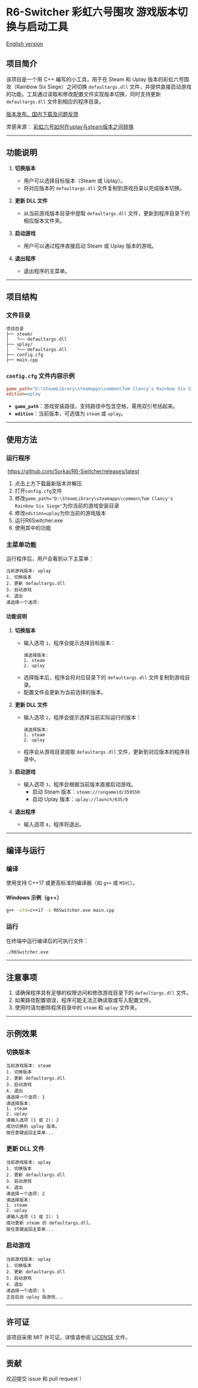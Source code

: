 # R6-Switcher 彩虹六号围攻 游戏版本切换与启动工具

[English version](README.en-US.md)

## 项目简介
该项目是一个用 C++ 编写的小工具，用于在 Steam 和 Uplay 版本的彩虹六号围攻（Rainbow Six Siege）之间切换 `defaultargs.dll` 文件，并提供直接启动游戏的功能。工具通过读取和修改配置文件实现版本切换，同时支持更新 `defaultargs.dll` 文件到相应的程序目录。

[版本发布、国内下载及问题反馈](https://www.sorkai.com/?p=228)

灵感来源： [彩虹六号如何在uplay与steam版本之间转换](https://www.bilibili.com/opus/230015736591751068)

---

## 功能说明

1. **切换版本**
   - 用户可以选择目标版本（Steam 或 Uplay）。
   - 将对应版本的 `defaultargs.dll` 文件复制到游戏目录以完成版本切换。

2. **更新 DLL 文件**
   - 从当前游戏版本目录中提取 `defaultargs.dll` 文件，更新到程序目录下的相应版本文件夹。

3. **启动游戏**
   - 用户可以通过程序直接启动 Steam 或 Uplay 版本的游戏。

4. **退出程序**
   - 退出程序的主菜单。

---

## 项目结构

### 文件目录
```
项目目录
├── steam/
│   └── defaultargs.dll
├── uplay/
│   └── defaultargs.dll
├── config.cfg
├── main.cpp
```

### `config.cfg` 文件内容示例
```cfg
game_path="D:\SteamLibrary\steamapps\common\Tom Clancy's Rainbow Six Siege"
edition=uplay
```
- **`game_path`**：游戏安装路径，支持路径中包含空格，需用双引号括起来。
- **`edition`**：当前版本，可选值为 `steam` 或 `uplay`。

---

## 使用方法

### 运行程序

​	https://github.com/Sorkai/R6-Switcher/releases/latest

1. 点击上方下载最新版本并解压
2. 打开`config.cfg`文件
3. 修改`game_path="D:\SteamLibrary\steamapps\common\Tom Clancy's Rainbow Six Siege"`为你当前的游戏安装目录
4. 修改`edition=uplay`为你当前的游戏版本
5. 运行R6Switcher.exe
6. 使用其中的功能

### 主菜单功能
运行程序后，用户会看到以下主菜单：

```
当前游戏版本: uplay
1. 切换版本
2. 更新 defaultargs.dll
3. 启动游戏
4. 退出
请选择一个选项:
```

#### 功能说明
1. **切换版本**
   - 输入选项 `1`，程序会提示选择目标版本：
     ```
     请选择版本:
     1. steam
     2. uplay
     ```
   - 选择版本后，程序会将对应目录下的 `defaultargs.dll` 文件复制到游戏目录。
   - 配置文件会更新为当前选择的版本。

2. **更新 DLL 文件**
   - 输入选项 `2`，程序会提示选择当前实际运行的版本：
     ```
     请选择版本:
     1. steam
     2. uplay
     ```
   - 程序会从游戏目录提取 `defaultargs.dll` 文件，更新到对应版本的程序目录中。

3. **启动游戏**
   - 输入选项 `3`，程序会根据当前版本直接启动游戏。
     - 启动 Steam 版本：`steam://rungameid/359550`
     - 启动 Uplay 版本：`uplay://launch/635/0`

4. **退出程序**
   - 输入选项 `4`，程序将退出。

---

## 编译与运行

### 编译
使用支持 C++17 或更高标准的编译器（如 `g++` 或 `MSVC`）。

#### Windows 示例（g++）
```bash
g++ -std=c++17 -o R6Switcher.exe main.cpp
```

### 运行
在终端中运行编译后的可执行文件：
```bash
./R6Switcher.exe
```

---

## 注意事项
1. 请确保程序具有足够的权限访问和修改游戏目录下的 `defaultargs.dll` 文件。
2. 如果路径配置错误，程序可能无法正确读取或写入配置文件。
3. 使用时请勿删除程序目录中的 `steam` 和 `uplay` 文件夹。

---

## 示例效果
### 切换版本
```
当前游戏版本: steam
1. 切换版本
2. 更新 defaultargs.dll
3. 启动游戏
4. 退出
请选择一个选项: 1
请选择版本:
1. steam
2. uplay
请输入选项 (1 或 2): 2
成功切换到 uplay 版本。
按任意键返回主菜单...
```

### 更新 DLL 文件
```
当前游戏版本: uplay
1. 切换版本
2. 更新 defaultargs.dll
3. 启动游戏
4. 退出
请选择一个选项: 2
请选择版本:
1. steam
2. uplay
请输入选项 (1 或 2): 1
成功更新 steam 的 defaultargs.dll。
按任意键返回主菜单...
```

### 启动游戏
```
当前游戏版本: uplay
1. 切换版本
2. 更新 defaultargs.dll
3. 启动游戏
4. 退出
请选择一个选项: 3
正在启动 uplay 版游戏...
```

---

## 许可证
该项目采用 MIT 许可证。详情请参阅 [LICENSE](LICENSE) 文件。

---

## 贡献
欢迎提交 issue 和 pull request！

